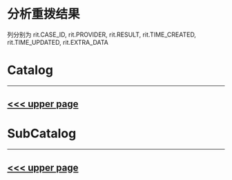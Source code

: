 # 分析重拨结果
列分别为
 rit.CASE_ID, rit.PROVIDER, rit.RESULT, rit.TIME_CREATED, rit.TIME_UPDATED, rit.EXTRA_DATA

# Catalog
---
[<<< upper page](../README.md)
---

# SubCatalog

---
[<<< upper page](../README.md)
---